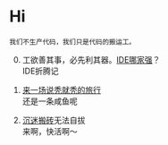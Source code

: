 # Hi
    我们不生产代码，我们只是代码的搬运工。

0. 工欲善其事，必先利其器。[IDE哪家强](./catalog/IDE/index.md)？  
  IDE折腾记  

0. [来一场说秃就秃的旅行](./catalog/study/index.md)  
  还是一条咸鱼呢

0. [沉迷搬砖]()无法自拔  
  来啊，快活啊～